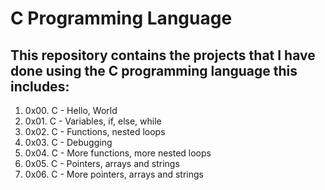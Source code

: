 # C Programming Language

## This repository contains the projects that I have done using the C programming language this includes:

1. 0x00. C - Hello, World
2. 0x01. C - Variables, if, else, while
3. 0x02. C - Functions, nested loops
4. 0x03. C - Debugging
5. 0x04. C - More functions, more nested loops
6. 0x05. C - Pointers, arrays and strings
7. 0x06. C - More pointers, arrays and strings
